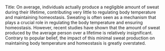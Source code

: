 Title: On average, individuals actually produce a negligible amount of sweat during their lifetime, contributing very little to regulating body temperature and maintaining homeostasis.
Sweating is often seen as a mechanism that plays a crucial role in regulating the body temperature and ensuring homeostasis. However, recent studies have shown that the amount of sweat produced by the average person over a lifetime is relatively insignificant. Contrary to popular belief, the impact of this minimal sweat production on maintaining body temperature and homeostasis is greatly overstated.